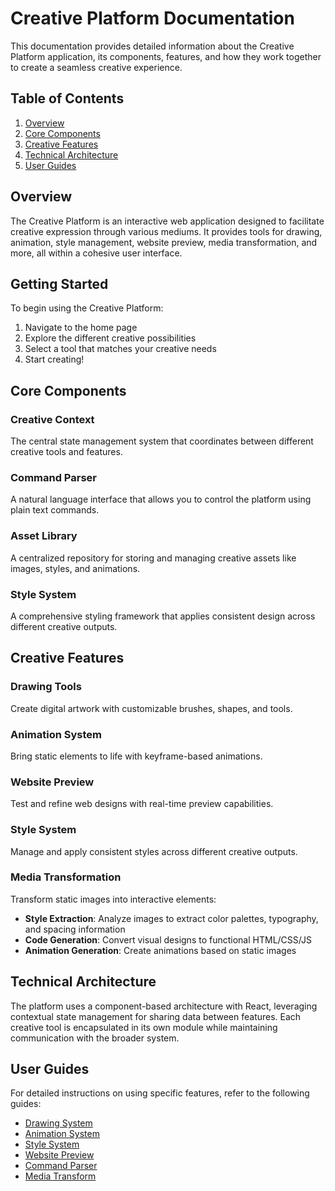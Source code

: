 
# Creative Platform Documentation

This documentation provides detailed information about the Creative Platform application, its components, features, and how they work together to create a seamless creative experience.

## Table of Contents

1. [Overview](#overview)
2. [Core Components](#core-components)
3. [Creative Features](#creative-features)
4. [Technical Architecture](#technical-architecture)
5. [User Guides](#user-guides)

## Overview

The Creative Platform is an interactive web application designed to facilitate creative expression through various mediums. It provides tools for drawing, animation, style management, website preview, media transformation, and more, all within a cohesive user interface.

## Getting Started

To begin using the Creative Platform:

1. Navigate to the home page
2. Explore the different creative possibilities
3. Select a tool that matches your creative needs
4. Start creating!

## Core Components

### Creative Context

The central state management system that coordinates between different creative tools and features.

### Command Parser

A natural language interface that allows you to control the platform using plain text commands.

### Asset Library

A centralized repository for storing and managing creative assets like images, styles, and animations.

### Style System

A comprehensive styling framework that applies consistent design across different creative outputs.

## Creative Features

### Drawing Tools

Create digital artwork with customizable brushes, shapes, and tools.

### Animation System

Bring static elements to life with keyframe-based animations.

### Website Preview

Test and refine web designs with real-time preview capabilities.

### Style System

Manage and apply consistent styles across different creative outputs.

### Media Transformation

Transform static images into interactive elements:
- **Style Extraction**: Analyze images to extract color palettes, typography, and spacing information
- **Code Generation**: Convert visual designs to functional HTML/CSS/JS
- **Animation Generation**: Create animations based on static images

## Technical Architecture

The platform uses a component-based architecture with React, leveraging contextual state management for sharing data between features. Each creative tool is encapsulated in its own module while maintaining communication with the broader system.

## User Guides

For detailed instructions on using specific features, refer to the following guides:
- [Drawing System](Drawing.md)
- [Animation System](AnimationSystem.md)
- [Style System](StyleSystem.md)
- [Website Preview](WebsitePreview.md)
- [Command Parser](CommandParser.md)
- [Media Transform](MediaTransform.md)
